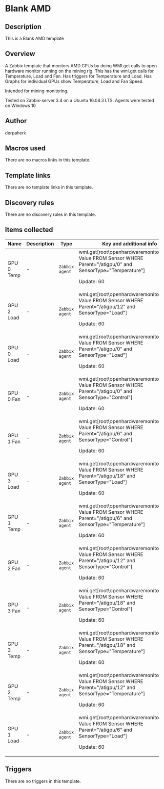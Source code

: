 # Blank AMD

## Description

This is a Blank AMD template

## Overview

A Zabbix template that monitors AMD GPUs by doing WMI.get calls to open hardware monitor running on the mining rig. This has the wmi.get calls for Temperature, Load and Fan. Has triggers for Temperature and Load. Has Graphs for individual GPUs show Temperature, Load and Fan Speed.   
  
Intended for mining monitoring.


 


 


Tested on Zabbix-server 3.4 on a Ubuntu 16.04.3 LTS. Agents were tested on Windows 10



## Author

derpaherk

## Macros used

There are no macros links in this template.

## Template links

There are no template links in this template.

## Discovery rules

There are no discovery rules in this template.

## Items collected

|Name|Description|Type|Key and additional info|
|----|-----------|----|----|
|GPU 0 Temp|<p>-</p>|`Zabbix agent`|wmi.get[root\openhardwaremonitor,SELECT Value FROM Sensor WHERE Parent="/atigpu/0" and SensorType="Temperature"]<p>Update: 60</p>|
|GPU 2 Load|<p>-</p>|`Zabbix agent`|wmi.get[root\openhardwaremonitor,SELECT Value FROM Sensor WHERE Parent="/atigpu/12" and SensorType="Load"]<p>Update: 60</p>|
|GPU 0 Load|<p>-</p>|`Zabbix agent`|wmi.get[root\openhardwaremonitor,SELECT Value FROM Sensor WHERE Parent="/atigpu/0" and SensorType="Load"]<p>Update: 60</p>|
|GPU 0 Fan|<p>-</p>|`Zabbix agent`|wmi.get[root\openhardwaremonitor,SELECT Value FROM Sensor WHERE Parent="/atigpu/0" and SensorType="Control"]<p>Update: 60</p>|
|GPU 1 Fan|<p>-</p>|`Zabbix agent`|wmi.get[root\openhardwaremonitor,SELECT Value FROM Sensor WHERE Parent="/atigpu/6" and SensorType="Control"]<p>Update: 60</p>|
|GPU 3 Load|<p>-</p>|`Zabbix agent`|wmi.get[root\openhardwaremonitor,SELECT Value FROM Sensor WHERE Parent="/atigpu/18" and SensorType="Load"]<p>Update: 60</p>|
|GPU 1 Temp|<p>-</p>|`Zabbix agent`|wmi.get[root\openhardwaremonitor,SELECT Value FROM Sensor WHERE Parent="/atigpu/6" and SensorType="Temperature"]<p>Update: 60</p>|
|GPU 2 Fan|<p>-</p>|`Zabbix agent`|wmi.get[root\openhardwaremonitor,SELECT Value FROM Sensor WHERE Parent="/atigpu/12" and SensorType="Control"]<p>Update: 60</p>|
|GPU 3 Fan|<p>-</p>|`Zabbix agent`|wmi.get[root\openhardwaremonitor,SELECT Value FROM Sensor WHERE Parent="/atigpu/18" and SensorType="Control"]<p>Update: 60</p>|
|GPU 3 Temp|<p>-</p>|`Zabbix agent`|wmi.get[root\openhardwaremonitor,SELECT Value FROM Sensor WHERE Parent="/atigpu/18" and SensorType="Temperature"]<p>Update: 60</p>|
|GPU 2 Temp|<p>-</p>|`Zabbix agent`|wmi.get[root\openhardwaremonitor,SELECT Value FROM Sensor WHERE Parent="/atigpu/12" and SensorType="Temperature"]<p>Update: 60</p>|
|GPU 1 Load|<p>-</p>|`Zabbix agent`|wmi.get[root\openhardwaremonitor,SELECT Value FROM Sensor WHERE Parent="/atigpu/6" and SensorType="Load"]<p>Update: 60</p>|
## Triggers

There are no triggers in this template.

